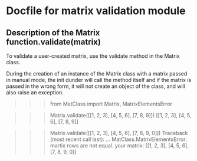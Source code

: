 Docfile for matrix validation module
===

Description of the Matrix function.validate(matrix)
---

To validate a user-created matrix, use the validate method in the Matrix class.

During the creation of an instance of the Matrix class with a
matrix passed in manual mode, the init dunder will 
call the method itself and if the matrix is passed in the wrong form, 
it will not create an object of the class, and will also raise an exception.

>>> from MatClass import Matrix, MatrixElementsError

>>> Matrix.validate([[1, 2, 3], [4, 5, 6], [7, 8, 9]])
[[1, 2, 3], [4, 5, 6], [7, 8, 9]]


>>> Matrix.validate([[1, 2, 3], [4, 5, 6], [7, 8, 9, 0]])
Traceback (most recent call last):
...
MatClass.MatrixElementsError: martix rows are not equal.
your matrix: [[1, 2, 3], [4, 5, 6], [7, 8, 9, 0]]